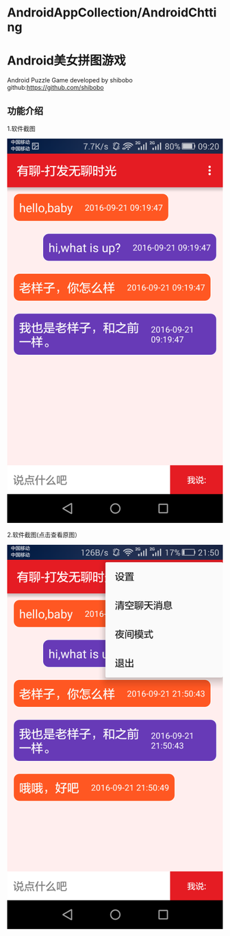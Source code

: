 # AndroidAppCollection/AndroidChtting
# Android美女拼图游戏

Android Puzzle Game developed by shibobo
github:https://github.com/shibobo

## 功能介绍

1.软件截图

![android](https://raw.githubusercontent.com/shibobo/AndroidAppCollection/master/AndroidChatting/art/Screenshot_2016-09-21-09-20-13.png)

2.软件截图(点击查看原图）

![android](https://raw.githubusercontent.com/shibobo/AndroidAppCollection/master/AndroidChatting/art/Screenshot_2016-09-21-21-50-57.png)


